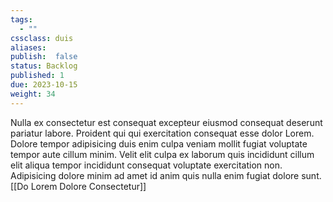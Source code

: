 ```yaml
---
tags: 
  - ""
cssclass: duis
aliases: 
publish:  false
status: Backlog
published: 1
due: 2023-10-15
weight: 34
---
```

Nulla ex consectetur est consequat excepteur eiusmod consequat deserunt
pariatur labore. Proident qui qui exercitation consequat esse dolor Lorem.
Dolore tempor adipisicing duis enim culpa veniam mollit fugiat voluptate
tempor aute cillum minim. Velit elit culpa ex laborum quis incididunt
cillum elit aliqua tempor incididunt consequat voluptate exercitation non.
Adipisicing dolore minim ad amet id anim quis nulla enim fugiat dolore
sunt.[[Do Lorem Dolore Consectetur]]
